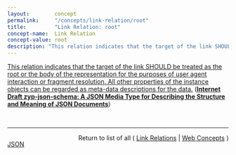 ```yaml
---
layout:        concept
permalink:     "/concepts/link-relation/root"
title:         "Link Relation: root"
concept-name:  Link Relation
concept-value: root
description: "This relation indicates that the target of the link SHOULD be treated as the root or the body of the representation for the purposes of user agent interaction or fragment resolution. All other properties of the instance objects can be regarded as meta-data descriptions for the data."
---
```


[This relation indicates that the target of the link SHOULD be treated as the root or the body of the representation for the purposes of user agent interaction or fragment resolution. All other properties of the instance objects can be regarded as meta-data descriptions for the data.](https://datatracker.ietf.org/doc/html/draft-zyp-json-schema#section-6.1.1.2 "Read documentation for Link Relation &#34;root&#34;") (**[Internet Draft zyp-json-schema: A JSON Media Type for Describing the Structure and Meaning of JSON Documents](/specs/IETF/I-D/zyp-json-schema "JSON (JavaScript Object Notation) Schema defines the media type &#34;application/schema+json&#34;, a JSON based format for defining the structure of JSON data. JSON Schema provides a contract for what JSON data is required for a given application and how to interact with it. JSON Schema is intended to define validation, documentation, hyperlink navigation, and interaction control of JSON data.")**)

<br/>
<hr/>

<p style="float : left"><a href="./root.json" title="JSON representing this particular Web Concept value">JSON</a></p>
<p style="text-align: right">Return to list of all ( <a href="../link-relation/">Link Relations</a> | <a href="../">Web Concepts</a> )</p>

